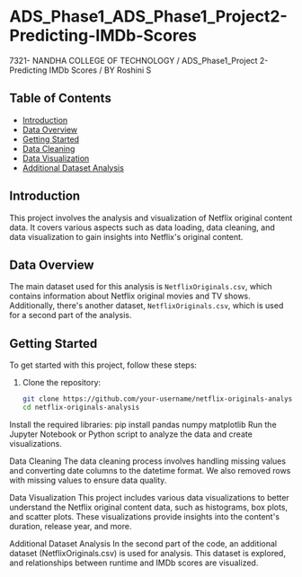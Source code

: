 # ADS_Phase1_ADS_Phase1_Project2-Predicting-IMDb-Scores
7321- NANDHA COLLEGE OF TECHNOLOGY / ADS_Phase1_Project 2-Predicting IMDb Scores / BY Roshini S

## Table of Contents

- [Introduction](#introduction)
- [Data Overview](#data-overview)
- [Getting Started](#getting-started)
- [Data Cleaning](#data-cleaning)
- [Data Visualization](#data-visualization)
- [Additional Dataset Analysis](#additional-dataset-analysis)
  
## Introduction

This project involves the analysis and visualization of Netflix original content data. It covers various aspects such as data loading, data cleaning, and data visualization to gain insights into Netflix's original content.

## Data Overview

The main dataset used for this analysis is `NetflixOriginals.csv`, which contains information about Netflix original movies and TV shows. Additionally, there's another dataset, `NetflixOriginals.csv`, which is used for a second part of the analysis.

## Getting Started

To get started with this project, follow these steps:

1. Clone the repository:
   ```bash
   git clone https://github.com/your-username/netflix-originals-analysis.git
   cd netflix-originals-analysis
   
Install the required libraries:
pip install pandas numpy matplotlib
Run the Jupyter Notebook or Python script to analyze the data and create visualizations.

Data Cleaning
The data cleaning process involves handling missing values and converting date columns to the datetime format. We also removed rows with missing values to ensure data quality.

Data Visualization
This project includes various data visualizations to better understand the Netflix original content data, such as histograms, box plots, and scatter plots. These visualizations provide insights into the content's duration, release year, and more.

Additional Dataset Analysis
In the second part of the code, an additional dataset (NetflixOriginals.csv) is used for analysis. This dataset is explored, and relationships between runtime and IMDb scores are visualized.
